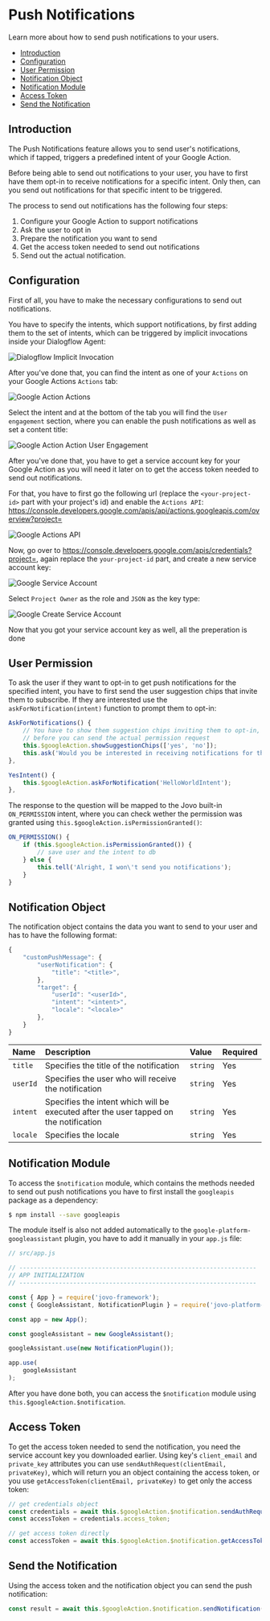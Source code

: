 # Push Notifications

Learn more about how to send push notifications to your users.

* [Introduction](#introduction)
* [Configuration](#configuration)
* [User Permission](#user-permission)
* [Notification Object](#notification-object)
* [Notification Module](#notification-module)
* [Access Token](#access-token)
* [Send the Notification](#send-the-notification)

## Introduction

The Push Notifications feature allows you to send user's notifications, which if tapped, triggers a predefined intent of your Google Action. 

Before being able to send out notifications to your user, you have to first have them opt-in to receive notifications for a specific intent. Only then, can you send out notifications for that specific intent to be triggered.

The process to send out notifications has the following four steps:

1. Configure your Google Action to support notifications
2. Ask the user to opt in
3. Prepare the notification you want to send
4. Get the access token needed to send out notifications
5. Send out the actual notification.

## Configuration

First of all, you have to make the necessary configurations to send out notifications.

You have to specify the intents, which support notifications, by first adding them to the set of intents, which can be triggered by implicit invocations inside your Dialogflow Agent:

![Dialogflow Implicit Invocation](../../img/dialogflow-implicit-invocation.png)

After you've done that, you can find the intent as one of your `Actions` on your Google Actions `Actions` tab:

![Google Action Actions](../../img/google-action-actions.png)

Select the intent and at the bottom of the tab you will find the `User engagement` section, where you can enable the push notifications as well as set a content title:

![Google Action Action User Engagement](../../img/google-action-action-user-engagement.png)

After you've done that, you have to get a service account key for your Google Action as you will need it later on to get the access token needed to send out notifications.

For that, you have to first go the following url (replace the `<your-project-id>` part with your project's id) and enable the `Actions API`: https://console.developers.google.com/apis/api/actions.googleapis.com/overview?project=<your-project-id> 

![Google Actions API](../../img/google-actions-api.png)

Now, go over to https://console.developers.google.com/apis/credentials?project=<your-project-id>, again replace the `your-project-id` part, and create a new service account key:

![Google Service Account](../../img/google-service-account.png)

Select `Project Owner` as the role and `JSON` as the key type:

![Google Create Service Account](../../img/google-create-service-account.png)

Now that you got your service account key as well, all the preperation is done

## User Permission

To ask the user if they want to opt-in to get push notifications for the specified intent, you have to first send the user suggestion chips that invite them to subscribe. If they are interested use the `askForNotification(intent)` function to prompt them to opt-in:

```javascript
AskForNotifications() {
    // You have to show them suggestion chips inviting them to opt-in, 
    // before you can send the actual permission request
    this.$googleAction.showSuggestionChips(['yes', 'no']);
    this.ask('Would you be interested in receiving notifications for the HelloWorldIntent?');
},

YesIntent() {
    this.$googleAction.askForNotification('HelloWorldIntent');
},
```

The response to the question will be mapped to the Jovo built-in `ON_PERMISSION` intent, where you can check wether the permission was granted using `this.$googleAction.isPermissionGranted()`:

```javascript
ON_PERMISSION() {
    if (this.$googleAction.isPermissionGranted()) {
        // save user and the intent to db
    } else {
        this.tell('Alright, I won\'t send you notifications');
    }
}
```

## Notification Object

The notification object contains the data you want to send to your user and has to have the following format:

```javascript
{
    "customPushMessage": {
        "userNotification": {
            "title": "<title>",
        },
        "target": {
            "userId": "<userId>",
            "intent": "<intent>",
            "locale": "<locale>"
        },
    }
}
```

Name | Description | Value | Required
:--- | :--- | :--- | :---
`title` | Specifies the title of the notification | `string` | Yes
`userId` | Specifies the user who will receive the notification | `string` | Yes
`intent` | Specifies the intent which will be executed after the user tapped on the notification | `string` | Yes
`locale` | Specifies the locale | `string` | Yes

## Notification Module

To access the `$notification` module, which contains the methods needed to send out push notifications you have to first install the `googleapis` package as a dependency:

```sh
$ npm install --save googleapis
```

The module itself is also not added automatically to the `google-platform-googleassistant` plugin, you have to add it manually in your `app.js` file:

```javascript
// src/app.js

// ------------------------------------------------------------------
// APP INITIALIZATION
// ------------------------------------------------------------------

const { App } = require('jovo-framework');
const { GoogleAssistant, NotificationPlugin } = require('jovo-platform-googleassistant');

const app = new App();

const googleAssistant = new GoogleAssistant();

googleAssistant.use(new NotificationPlugin());

app.use(
    googleAssistant
);
```

After you have done both, you can access the `$notification` module using `this.$googleAction.$notification`.

## Access Token

To get the access token needed to send the notification, you need the service account key you downloaded earlier. Using key's `client_email` and `private_key` attributes you can use `sendAuthRequest(clientEmail, privateKey)`, which will return you an object containing the access token, or you use `getAccessToken(clientEmail, privateKey)` to get only the access token:

```javascript
// get credentials object
const credentials = await this.$googleAction.$notification.sendAuthRequest(clientEmail, privateKey);
const accessToken = credentials.access_token;

// get access token directly
const accessToken = await this.$googleAction.$notification.getAccessToken(clientEmail, privateKey);
```

## Send the Notification

Using the access token and the notification object you can send the push notification:

```javascript
const result = await this.$googleAction.$notification.sendNotification(notification, accessToken);
```

<!--[metadata]: {"description": "Learn more about how to send out push notifications with the Google Assistant",
"route": "google-assistant/notifications" }-->
